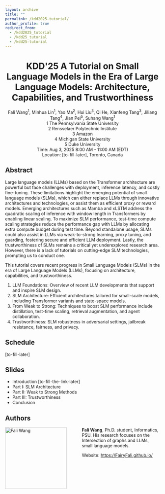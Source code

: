 ```yaml
---
layout: archive
title: ""
permalink: /kdd2025-tutorial/
author_profile: true
redirect_from:
  - /kdd2025_tutorial
  - /kdd25_tutorial
  - /kdd25-tutorial
---
```


<center>
<h1>
KDD'25 A Tutorial on Small Language Models in the Era of Large Language Models: Architecture, Capabilities, and Trustworthiness	
</h1>
Fali Wang<sup>1</sup>, Minhua Lin<sup>1</sup>, Yao Ma<sup>2</sup>, Hui Liu<sup>3</sup>, Qi He, Xianfeng Tang<sup>3</sup>, Jiliang Tang<sup>4</sup>, Jian Pei<sup>5</sup>, Suhang Wang<sup>1</sup><br/>
1 The Pennsylvania State University<br/>
2 Rensselaer Polytechnic Institute<br/>
3 Amazon<br/>
4 Michigan State University<br/>
5 Duke University<br/>
Time: Aug 3, 2025 8:00 AM - 11:00 AM (EDT)<br/>
Location: [to-fill-later], Toronto, Canada
</center>

## Abstract

Large language models (LLMs) based on the Transformer architecture are powerful but face challenges with deployment, inference latency, and costly fine-tuning. 
These limitations highlight the emerging potential of small language models (SLMs), which can either replace LLMs through innovative architectures and technologies, or assist them as efficient proxy or reward models.
Emerging architectures such as Mamba and xLSTM address the quadratic scaling of inference with window length in Transformers by enabling linear scaling.
To maximize SLM performance, test-time compute scaling strategies reduce the performance gap with LLMs by allocating extra compute budget during test time.
Beyond standalone usage, SLMs could also assist in LLMs via weak-to-strong learning, proxy tuning, and guarding, fostering secure and efficient LLM deployment. 
Lastly, the trustworthiness of SLMs remains a critical yet underexplored research area.
However, there is a lack of tutorials on cutting-edge SLM technologies, prompting us to conduct one.


This tutorial covers recent progress in Small Language Models (SLMs) in the era of Large Language Models (LLMs), focusing on architecture, capabilities, and trustworthiness.
1. LLM Foundations: Overview of recent LLM developments that support and inspire SLM design.
2. SLM Architecture: Efficient architectures tailored for small-scale models, including Transformer variants and state-space models.
3. From Weak to Strong: Techniques to boost SLM performance include distillation, test-time scaling, retrieval augmentation, and agent collaboration.
4. Trustworthiness: SLM robustness in adversarial settings, jailbreak resistance, fairness, and privacy.

## Schedule
[to-fill-later]

## Slides
* Introduction [to-fill-the-link-later]
* Part I: SLM Architecture
* Part II: Weak to Strong Methods
* Part III: Trustworthiness 
* Conclusion 

## Authors

<img align="left" img src="/images/Fali_Wang.jpeg" alt="Fali Wang" style="width: 200px;margin-right:50px;"/>**Fali Wang**, Ph.D. student, Informatics, PSU. His research focuses on the Intersection of graphs and LLMs, small language models.

Website: https://FairyFali.github.io/

<br/>
<br/>
<br/>
